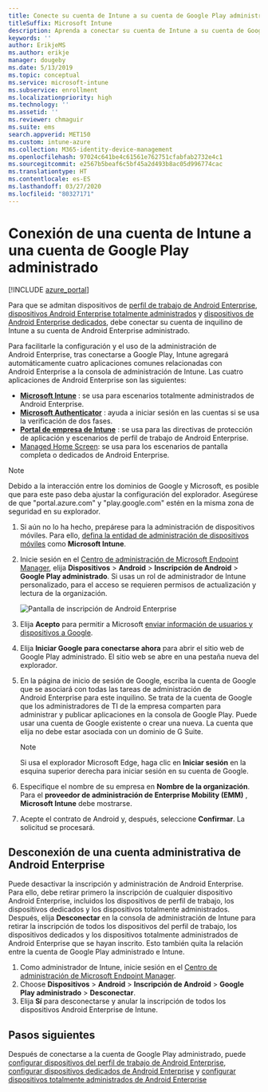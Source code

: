 ```yaml
---
title: Conecte su cuenta de Intune a su cuenta de Google Play administrado.
titleSuffix: Microsoft Intune
description: Aprenda a conectar su cuenta de Intune a su cuenta de Google Play administrado.
keywords: ''
author: ErikjeMS
ms.author: erikje
manager: dougeby
ms.date: 5/13/2019
ms.topic: conceptual
ms.service: microsoft-intune
ms.subservice: enrollment
ms.localizationpriority: high
ms.technology: ''
ms.assetid: ''
ms.reviewer: chmaguir
ms.suite: ems
search.appverid: MET150
ms.custom: intune-azure
ms.collection: M365-identity-device-management
ms.openlocfilehash: 97024c641be4c61561e762751cfabfab2732e4c1
ms.sourcegitcommit: e2567b5beaf6c5bf45a2d493b8ac05d996774cac
ms.translationtype: HT
ms.contentlocale: es-ES
ms.lasthandoff: 03/27/2020
ms.locfileid: "80327171"
---
```

# <a name="connect-your-intune-account-to-your-managed-google-play-account"></a>Conexión de una cuenta de Intune a una cuenta de Google Play administrado

[!INCLUDE [azure_portal](../includes/azure_portal.md)]

Para que se admitan dispositivos de [perfil de trabajo de Android Enterprise](android-work-profile-enroll.md), [dispositivos Android Enterprise totalmente administrados](android-fully-managed-enroll.md) y [dispositivos de Android Enterprise dedicados](android-kiosk-enroll.md), debe conectar su cuenta de inquilino de Intune a su cuenta de Android Enterprise administrado.  

Para facilitarle la configuración y el uso de la administración de Android Enterprise, tras conectarse a Google Play, Intune agregará automáticamente cuatro aplicaciones comunes relacionadas con Android Enterprise a la consola de administración de Intune. Las cuatro aplicaciones de Android Enterprise son las siguientes:

- **[Microsoft Intune](https://play.google.com/store/apps/details?id=com.microsoft.intune)** : se usa para escenarios totalmente administrados de Android Enterprise.
- **[Microsoft Authenticator](https://play.google.com/store/apps/details?id=com.azure.authenticator)** : ayuda a iniciar sesión en las cuentas si se usa la verificación de dos fases.
- **[Portal de empresa de Intune](https://play.google.com/store/apps/details?id=com.microsoft.windowsintune.companyportal)** : se usa para las directivas de protección de aplicación y escenarios de perfil de trabajo de Android Enterprise.
- [Managed Home Screen](https://play.google.com/store/apps/details?id=com.microsoft.launcher.enterprise): se usa para los escenarios de pantalla completa o dedicados de Android Enterprise.

> [!NOTE]
> Debido a la interacción entre los dominios de Google y Microsoft, es posible que para este paso deba ajustar la configuración del explorador.  Asegúrese de que "portal.azure.com" y "play.google.com" estén en la misma zona de seguridad en su explorador.

1. Si aún no lo ha hecho, prepárese para la administración de dispositivos móviles. Para ello, [defina la entidad de administración de dispositivos móviles](../fundamentals/mdm-authority-set.md) como **Microsoft Intune**.
2. Inicie sesión en el [Centro de administración de Microsoft Endpoint Manager](https://go.microsoft.com/fwlink/?linkid=2109431), elija **Dispositivos** > **Android** > **Inscripción de Android** > **Google Play administrado**.  Si usas un rol de administrador de Intune personalizado, para el acceso se requieren permisos de actualización y lectura de la organización.
   
   ![Pantalla de inscripción de Android Enterprise](./media/connect-intune-android-enterprise/android-work-bind.png)

3. Elija **Acepto** para permitir a Microsoft [enviar información de usuarios y dispositivos a Google](../protect/data-intune-sends-to-google.md). 
   
4. Elija **Iniciar Google para conectarse ahora** para abrir el sitio web de Google Play administrado. El sitio web se abre en una pestaña nueva del explorador.
  
5. En la página de inicio de sesión de Google, escriba la cuenta de Google que se asociará con todas las tareas de administración de Android Enterprise para este inquilino. Se trata de la cuenta de Google que los administradores de TI de la empresa comparten para administrar y publicar aplicaciones en la consola de Google Play. Puede usar una cuenta de Google existente o crear una nueva. La cuenta que elija no debe estar asociada con un dominio de G Suite.
    
    > [!Note]
    > Si usa el explorador Microsoft Edge, haga clic en **Iniciar sesión** en la esquina superior derecha para iniciar sesión en su cuenta de Google.

6. Especifique el nombre de su empresa en **Nombre de la organización**. Para el **proveedor de administración de Enterprise Mobility (EMM)** , **Microsoft Intune** debe mostrarse.

7. Acepte el contrato de Android y, después, seleccione **Confirmar**. La solicitud se procesará.

## <a name="disconnect-your-android-enterprise-administrative-account"></a>Desconexión de una cuenta administrativa de Android Enterprise

Puede desactivar la inscripción y administración de Android Enterprise. Para ello, debe retirar primero la inscripción de cualquier dispositivo Android Enterprise, incluidos los dispositivos de perfil de trabajo, los dispositivos dedicados y los dispositivos totalmente administrados. Después, elija **Desconectar** en la consola de administración de Intune para retirar la inscripción de todos los dispositivos del perfil de trabajo, los dispositivos dedicados y los dispositivos totalmente administrados de Android Enterprise que se hayan inscrito. Esto también quita la relación entre la cuenta de Google Play administrado e Intune.

1. Como administrador de Intune, inicie sesión en el [Centro de administración de Microsoft Endpoint Manager](https://go.microsoft.com/fwlink/?linkid=2109431).
2. Choose **Dispositivos** > **Android** > **Inscripción de Android** > **Google Play administrado** > **Desconectar**.
3. Elija **Sí** para desconectarse y anular la inscripción de todos los dispositivos Android Enterprise de Intune.

## <a name="next-steps"></a>Pasos siguientes

Después de conectarse a la cuenta de Google Play administrado, puede [configurar dispositivos del perfil de trabajo de Android Enterprise](android-work-profile-enroll.md), [configurar dispositivos dedicados de Android Enterprise](android-kiosk-enroll.md) y [configurar dispositivos totalmente administrados de Android Enterprise](android-fully-managed-enroll.md)

